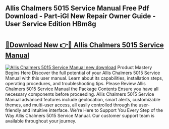 ## Allis Chalmers 5015 Service Manual Free Pdf Download - Part-iGI New Repair Owner Guide - User Service Edition HBm8g

# <h2><a href="http://bc90842.oget.top/?id=Allis+Chalmers+5015+Service+Manual">🔗Download New 👉🔴 Allis Chalmers 5015 Service Manual</a></h2>

[![Allis Chalmers 5015 Service Manual new download](https://i.imgur.com/5g1atiW.png)](http://bc90842.oget.top/?id=Allis+Chalmers+5015+Service+Manual)
Product Mastery Begins Here Discover the full potential of your Allis Chalmers 5015 Service Manual with this user manual. Learn about its capabilities, installation steps, operating procedures, and troubleshooting tips. Please Review Allis Chalmers 5015 Service Manual the Package Contents Ensure you have all necessary components before proceeding. Allis Chalmers 5015 Service Manual advanced features include geolocation, smart alerts, customizable themes, and multi-user access, all easily controlled through the user-friendly and intuitive interface. We're Here to Support You Every Step of the Way Allis Chalmers 5015 Service Manual. Our customer support team is available throughout your journey.
